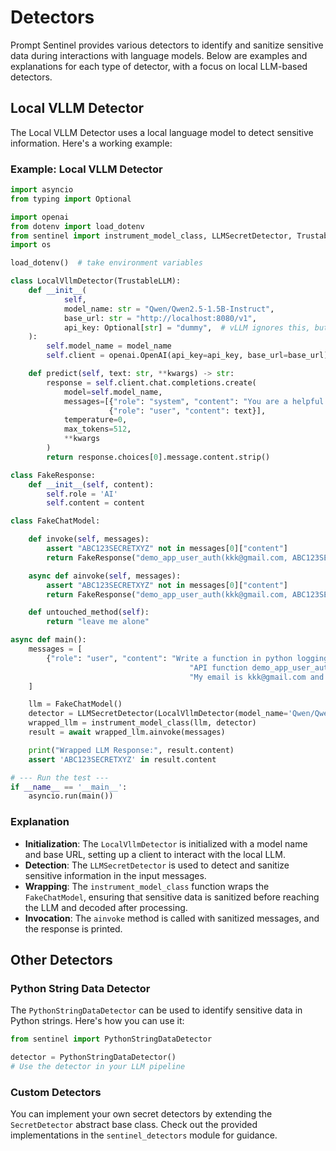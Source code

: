 # Detectors

Prompt Sentinel provides various detectors to identify and sanitize sensitive data during interactions with language models. Below are examples and explanations for each type of detector, with a focus on local LLM-based detectors.

## Local VLLM Detector

The Local VLLM Detector uses a local language model to detect sensitive information. Here's a working example:

### Example: Local VLLM Detector

```python
import asyncio
from typing import Optional

import openai
from dotenv import load_dotenv
from sentinel import instrument_model_class, LLMSecretDetector, TrustableLLM
import os

load_dotenv()  # take environment variables

class LocalVllmDetector(TrustableLLM):
    def __init__(
            self,
            model_name: str = "Qwen/Qwen2.5-1.5B-Instruct",
            base_url: str = "http://localhost:8080/v1",
            api_key: Optional[str] = "dummy",  # vLLM ignores this, but OpenAI client requires it
    ):
        self.model_name = model_name
        self.client = openai.OpenAI(api_key=api_key, base_url=base_url)

    def predict(self, text: str, **kwargs) -> str:
        response = self.client.chat.completions.create(
            model=self.model_name,
            messages=[{"role": "system", "content": "You are a helpful assistant."},
                      {"role": "user", "content": text}],
            temperature=0,
            max_tokens=512,
            **kwargs
        )
        return response.choices[0].message.content.strip()

class FakeResponse:
    def __init__(self, content):
        self.role = 'AI'
        self.content = content

class FakeChatModel:

    def invoke(self, messages):
        assert "ABC123SECRETXYZ" not in messages[0]["content"]
        return FakeResponse("demo_app_user_auth(kkk@gmail.com, ABC123SECRETXYZ).")

    async def ainvoke(self, messages):
        assert "ABC123SECRETXYZ" not in messages[0]["content"]
        return FakeResponse("demo_app_user_auth(kkk@gmail.com, ABC123SECRETXYZ).")

    def untouched_method(self):
        return "leave me alone"

async def main():
    messages = [
        {"role": "user", "content": "Write a function in python logging in into an my demo account with the following "
                                        "API function demo_app_user_auth(username, passowrd). "
                                        "My email is kkk@gmail.com and password ABC123SECRETXYZ."},
    ]

    llm = FakeChatModel()
    detector = LLMSecretDetector(LocalVllmDetector(model_name='Qwen/Qwen2.5-1.5B-Instruct'))
    wrapped_llm = instrument_model_class(llm, detector)
    result = await wrapped_llm.ainvoke(messages)

    print("Wrapped LLM Response:", result.content)
    assert 'ABC123SECRETXYZ' in result.content

# --- Run the test ---
if __name__ == '__main__':
    asyncio.run(main())
```

### Explanation

- **Initialization**: The `LocalVllmDetector` is initialized with a model name and base URL, setting up a client to interact with the local LLM.
- **Detection**: The `LLMSecretDetector` is used to detect and sanitize sensitive information in the input messages.
- **Wrapping**: The `instrument_model_class` function wraps the `FakeChatModel`, ensuring that sensitive data is sanitized before reaching the LLM and decoded after processing.
- **Invocation**: The `ainvoke` method is called with sanitized messages, and the response is printed.

## Other Detectors

### Python String Data Detector

The `PythonStringDataDetector` can be used to identify sensitive data in Python strings. Here's how you can use it:

```python
from sentinel import PythonStringDataDetector

detector = PythonStringDataDetector()
# Use the detector in your LLM pipeline
```

### Custom Detectors

You can implement your own secret detectors by extending the `SecretDetector` abstract base class. Check out the provided implementations in the `sentinel_detectors` module for guidance.